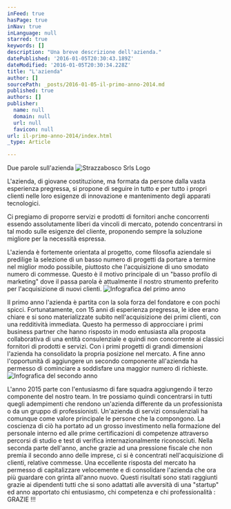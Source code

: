 ```yaml
---
inFeed: true
hasPage: true
inNav: true
inLanguage: null
starred: true
keywords: []
description: "Una breve descrizione dell'azienda."
datePublished: '2016-01-05T20:30:43.189Z'
dateModified: '2016-01-05T20:30:34.228Z'
title: "L'azienda"
author: []
sourcePath: _posts/2016-01-05-il-primo-anno-2014.md
published: true
authors: []
publisher:
  name: null
  domain: null
  url: null
  favicon: null
url: il-primo-anno-2014/index.html
_type: Article

---
```

Due parole sull'azienda
![Strazzabosco Srls Logo](https://s3-us-west-2.amazonaws.com/the-grid-img/p/72dceaa6f5e75f75601b4a3b6ca51a038b0e316e.png)

L'azienda, di giovane costituzione, ma formata da persone dalla vasta esperienza pregressa, si propone di seguire in tutto e per tutto i propri clienti nelle loro esigenze di innovazione e mantenimento degli apparati tecnologici. 

Ci pregiamo di proporre servizi e prodotti di fornitori anche concorrenti essendo assolutamente liberi da vincoli di mercato, potendo concentrarsi in tal modo sulle esigenze del cliente, proponendo sempre la soluzione migliore per la necessità espressa.

L'azienda è fortemente orientata al progetto, come filosofia aziendale si predilige la selezione di un basso numero di progetti da portare a termine nel miglior modo possibile, piuttosto che l'acquisizione di uno smodato numero di commesse. Questo è il motivo principale di un "basso profilo di marketing" dove il passa parola è attualmente il nostro strumento preferito per l'acquisizione di nuovi clienti.
![Infografica del primo anno](https://s3-us-west-2.amazonaws.com/the-grid-img/p/40070407e5663a5c6e2f0b3226dd06f9db4ba668.jpg)

Il primo anno l'azienda è partita con la sola forza del fondatore e con pochi spicci. Fortunatamente, con 15 anni di esperienza pregressa, le idee erano chiare e si sono materializzate subito nell'acquisizione dei primi clienti, con una redditività immediata. Questo ha permesso di approcciare i primi business partner che hanno risposto in modo entusiasta alla proposta collaborativa di una entità consulenziale e quindi non concorrente ai classici fornitori di prodotti e servizi. Con i primi progetti di grandi dimensioni l'azienda ha consolidato la propria posizione nel mercato. A fine anno l'opportunità di aggiungere un secondo componente all'azienda ha permesso di cominciare a soddisfare una maggior numero di richieste.
![Infografica del secondo anno](https://s3-us-west-2.amazonaws.com/the-grid-img/p/44afc074c488d02b5e37d3f7426e0cdc6700fe14.jpg)

L'anno 2015 parte con l'entusiasmo di fare squadra aggiungendo il terzo componente del nostro team. In tre possiamo quindi concentrarsi in tutti quegli adempimenti che rendono un'azienda differente da un professionista o da un gruppo di professionisti. Un'azienda di servizi consulenziali ha comunque come valore principale le persone che la compongono. La coscienza di ciò ha portato ad un grosso investimento nella formazione del personale interno ed alle prime certificazioni di competenze attraverso percorsi di studio e test di verifica internazionalmente riconosciuti. Nella seconda parte dell'anno, anche grazie ad una pressione fiscale che non premia il secondo anno delle imprese, ci si è concentrati nell'acquisizione di clienti, relative commesse. Una eccellente risposta del mercato ha permesso di capitalizzare velocemente e di consolidare l'azienda che ora più guardare con grinta all'anno nuovo. Questi risultati sono stati raggiunti grazie ai dipendenti tutti che si sono adattati alle avversità di una "startup" ed anno apportato chi entusiasmo, chi competenza e chi professionalità : GRAZIE !!!